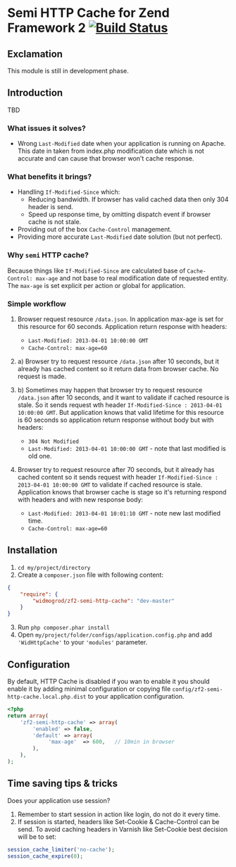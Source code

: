 # Semi HTTP Cache for Zend Framework 2 [![Build Status](https://travis-ci.org/widmogrod/zf2-semi-http-cache.png?branch=master)](https://travis-ci.org/widmogrod/zf2-semi-http-cache)
## Exclamation

This module is still in development phase.

## Introduction

TBD

### What issues it solves?
- Wrong `Last-Modified` date when your application is running on Apache.
  This date in taken from index.php modification date which is not accurate
  and can cause that browser won't cache response.

### What benefits it brings?
- Handling `If-Modified-Since` which:
  - Reducing bandwidth. If browser has valid cached data then only 304 header is send.
  - Speed up response time, by omitting dispatch event if browser cache is not stale.
- Providing out of the box `Cache-Control` management.
- Providing more accurate `Last-Modified` date solution (but not perfect).

### Why `semi` HTTP cache?
Because things like `If-Modified-Since` are calculated base of `Cache-Control: max-age`
and not base to real modification date of requested entity.
The `max-age` is set explicit per action or global for application.

### Simple workflow ###

  1. Browser request resource `/data.json`.
     In application max-age is set for this resource for 60 seconds.
     Application return response with headers:
     - `Last-Modified: 2013-04-01 10:00:00 GMT`
     - `Cache-Control: max-age=60`

  2. a) Browser try to request resource `/data.json` after 10 seconds,
     but it already has cached content so it return data from browser cache.
     No request is made.

  2. b) Sometimes may happen that browser try to request resource `/data.json` after 10 seconds,
     and it want to validate if cached resource is stale.
     So it sends request wth header `If-Modified-Since : 2013-04-01 10:00:00 GMT`.
     But application knows that valid lifetime for this resource is 60 seconds
     so application return response without body but with headers:
     - `304 Not Modified`
     - `Last-Modified: 2013-04-01 10:00:00 GMT` - note that last modified is old one.

  3. Browser try to request resource after 70 seconds,
     but it already has cached content so it sends request
     with header `If-Modified-Since : 2013-04-01 10:00:00 GMT` to validate if cached resource is stale.
     Application knows that browser cache is stage so it's
     returning respond with headers and with new response body:
     - `Last-Modified: 2013-04-01 10:01:10 GMT` - note new last modified time.
     - `Cache-Control: max-age=60`

## Installation

  1. `cd my/project/directory`
  2. Create a `composer.json` file with following content:

``` json
{
    "require": {
        "widmogrod/zf2-semi-http-cache": "dev-master"
    }
}
```

  3. Run `php composer.phar install`
  4. Open ``my/project/folder/configs/application.config.php`` and add ``'WidHttpCache'`` to your ``'modules'`` parameter.

## Configuration

By default, HTTP Cache is disabled if you wan to enable it you should enable it by adding minimal configuration
or copying file `config/zf2-semi-http-cache.local.php.dist` to your application configuration.

```php
<?php
return array(
    'zf2-semi-http-cache' => array(
        'enabled' => false,
        'default' => array(
             'max-age'  => 600,   // 10min in browser
        ),
    ),
);
```

## Time saving tips & tricks

Does your application use session?
 1. Remember to start session in action like login, do not do it every time.
 2. If session is started, headers like Set-Cookie & Cache-Control can be send.
    To avoid caching headers in Varnish like Set-Cookie best decision will be to set:

```php
session_cache_limiter('no-cache');
session_cache_expire(0);
```
